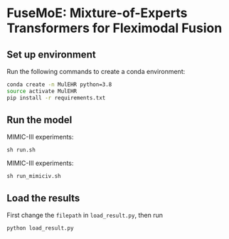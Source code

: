 # FuseMoE: Mixture-of-Experts Transformers for Fleximodal Fusion

## Set up environment

Run the following commands to create a conda environment:
```bash
conda create -n MulEHR python=3.8
source activate MulEHR
pip install -r requirements.txt
```
## Run the model

MIMIC-III experiments:
```
sh run.sh
```

MIMIC-III experiments:
```
sh run_mimiciv.sh
```

## Load the results
First change the `filepath` in `load_result.py`, then run
```
python load_result.py
```